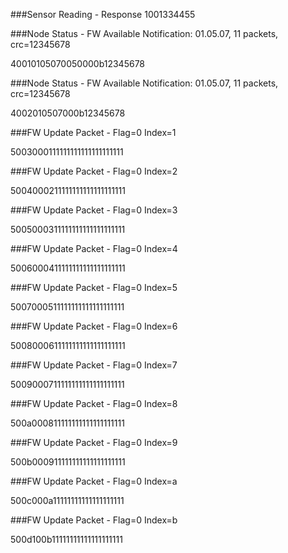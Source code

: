 ###Sensor Reading - Response
1001334455

###Node Status - FW Available Notification: 01.05.07, 11 packets, crc=12345678 

40010105070050000b12345678

###Node Status - FW Available Notification: 01.05.07, 11 packets, crc=12345678 

4002010507000b12345678

###FW Update Packet - Flag=0 Index=1

5003000111111111111111111111

###FW Update Packet - Flag=0 Index=2

5004000211111111111111111111

###FW Update Packet - Flag=0 Index=3

5005000311111111111111111111

###FW Update Packet - Flag=0 Index=4

5006000411111111111111111111

###FW Update Packet - Flag=0 Index=5

5007000511111111111111111111

###FW Update Packet - Flag=0 Index=6

5008000611111111111111111111

###FW Update Packet - Flag=0 Index=7

5009000711111111111111111111

###FW Update Packet - Flag=0 Index=8

500a000811111111111111111111

###FW Update Packet - Flag=0 Index=9

500b000911111111111111111111

###FW Update Packet - Flag=0 Index=a

500c000a11111111111111111111

###FW Update Packet - Flag=0 Index=b

500d100b11111111111111111111


